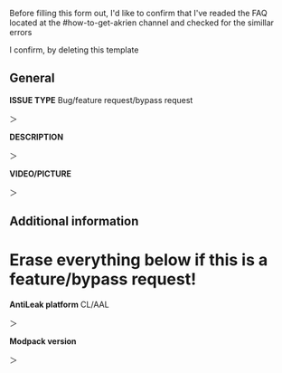 Before filling this form out, I'd like to confirm that I've readed the FAQ located at the #how-to-get-akrien channel and checked for the simillar errors

I confirm, by deleting this template 

## General
**ISSUE TYPE**
Bug/feature request/bypass request

＞ 

**DESCRIPTION**

＞

**VIDEO/PICTURE**

＞

## Additional information
# Erase everything below if this is a feature/bypass request!

**AntiLeak platform** CL/AAL

＞

**Modpack version**

＞
